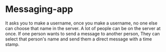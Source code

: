 # Messaging-app
 It asks you to make a username, once you make a username, no one else can choose that name in the server. A lot of people can be on the server at once. If one person wants to send a message to another person, They can select that person's name and send them a direct message with a time stamp.
